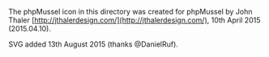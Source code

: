 The phpMussel icon in this directory was created for phpMussel by John Thaler [http://jthalerdesign.com/](http://jthalerdesign.com/), 10th April 2015 (2015.04.10).

SVG added 13th August 2015 (thanks @DanielRuf).